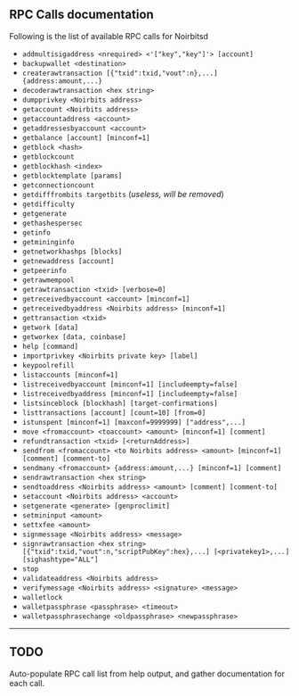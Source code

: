 RPC Calls documentation
-----------------------

Following is the list of available RPC calls for Noirbitsd

* `addmultisigaddress <nrequired> <'["key","key"]'> [account]`
* `backupwallet <destination>`
* `createrawtransaction [{"txid":txid,"vout":n},...] {address:amount,...}`
* `decoderawtransaction <hex string>`
* `dumpprivkey <Noirbits address>`
* `getaccount <Noirbits address>`
* `getaccountaddress <account>`
* `getaddressesbyaccount <account>`
* `getbalance [account] [minconf=1]`
* `getblock <hash>`
* `getblockcount`
* `getblockhash <index>`
* `getblocktemplate [params]`
* `getconnectioncount`
* `getdifffrombits targetbits` (*useless, will be removed*)
* `getdifficulty`
* `getgenerate`
* `gethashespersec`
* `getinfo`
* `getmininginfo`
* `getnetworkhashps [blocks]`
* `getnewaddress [account]`
* `getpeerinfo`
* `getrawmempool`
* `getrawtransaction <txid> [verbose=0]`
* `getreceivedbyaccount <account> [minconf=1]`
* `getreceivedbyaddress <Noirbits address> [minconf=1]`
* `gettransaction <txid>`
* `getwork [data]`
* `getworkex [data, coinbase]`
* `help [command]`
* `importprivkey <Noirbits private key> [label]`
* `keypoolrefill`
* `listaccounts [minconf=1]`
* `listreceivedbyaccount [minconf=1] [includeempty=false]`
* `listreceivedbyaddress [minconf=1] [includeempty=false]`
* `listsinceblock [blockhash] [target-confirmations]`
* `listtransactions [account] [count=10] [from=0]`
* `istunspent [minconf=1] [maxconf=9999999] ["address",...]`
* `move <fromaccount> <toaccount> <amount> [minconf=1] [comment]`
* `refundtransaction <txid> [<returnAddress>]`
* `sendfrom <fromaccount> <to Noirbits address> <amount> [minconf=1] [comment] [comment-to]`
* `sendmany <fromaccount> {address:amount,...} [minconf=1] [comment]`
* `sendrawtransaction <hex string>`
* `sendtoaddress <Noirbits address> <amount> [comment] [comment-to]`
* `setaccount <Noirbits address> <account>`
* `setgenerate <generate> [genproclimit]`
* `setmininput <amount>`
* `settxfee <amount>`
* `signmessage <Noirbits address> <message>`
* `signrawtransaction <hex string> [{"txid":txid,"vout":n,"scriptPubKey":hex},...] [<privatekey1>,...] [sighashtype="ALL"]`
* `stop`
* `validateaddress <Noirbits address>`
* `verifymessage <Noirbits address> <signature> <message>`
* `walletlock`
* `walletpassphrase <passphrase> <timeout>`
* `walletpassphrasechange <oldpassphrase> <newpassphrase>`

----------

TODO
-

Auto-populate RPC call list from help output, and gather documentation for each call.